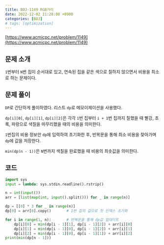 ```yaml
---
title: BOJ-1149 RGB거리
date: 2022-12-02 11:28:00 +0900
categories: [BOJ]
# tags: [optimization]
---
```


[https://www.acmicpc.net/problem/1149](https://www.acmicpc.net/problem/1149)

## 문제 소개

`1`번부터 `N`번 집이 순서대로 있고, 연속된 집을 같은 색으로 칠하지 않으면서 비용을 최소로 하는 문제이다.

## 문제 풀이

`DP`로 간단하게 풀이하였다. 리스트 `dp`로 메모이제이션을 사용했다.

`dp[i][0]`, `dp[i][1]`, `dp[i][2]`은 각각 `1`번 집부터 `i + 1`번 집까지 칠했을 때 빨강, 초록, 파랑으로 색칠을 마무리했을 때의 비용을 의미한다.

`1`번집의 비용 정보만 `dp`에 입력하여 초기화한 후, 반복문을 통해 최소 비용을 찾아가며 `dp`에 값을 저장한다.

`min(dp(n - 1))`은 `N`번까지 색칠을 완료했을 때 비용의 최솟값을 의미한다.

## 코드

```python
import sys
input = lambda: sys.stdin.readline().rstrip()

n = int(input())
arr = [list(map(int, input().split())) for _ in range(n)]

dp = [[0] * 3 for _ in range(n)]
dp[0] = arr[0].copy()       # 1번 집의 값으로 첫 인덱스 초기화

for i in range(1, n):       # 반복문을 통해 dp값 업데이트
    dp[i][0] = min(dp[i - 1][1], dp[i - 1][2]) + arr[i][0]
    dp[i][1] = min(dp[i - 1][0], dp[i - 1][2]) + arr[i][1]
    dp[i][2] = min(dp[i - 1][0], dp[i - 1][1]) + arr[i][2]
print(min(dp[n - 1]))

```
